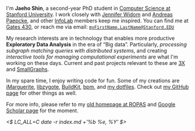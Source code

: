 <div id="photo"><img alt=""
    thumb-src="http://infolab.stanford.edu/db_pages/img/shin_s.jpg"
    large-src="jaeho.infolab-2013.900x1200.jpg"
    src="jaeho.infolab-2013.180x240.jpg"
    ></div>

I'm **Jaeho Shin**, a second-year PhD student in [Computer Science at Stanford University][Stanford CS].
I work closely with [Jennifer Widom][] and [Andreas Paepcke][], and other [InfoLab][] members keep me inspired.
You can find me at [Gates 430][], or reach me via email: <small><tt><myFirstName.LastName@Stanford.EDU></tt></small>

My research interests are in technology that enables more productive **Exploratory Data Analysis** in the era of “Big data”.
Particularly, *processing subgraph matching queries with distributed systems*, and
creating *interactive tools for managing computational experiments*
are what I'm working on these days.
Current and past projects relevant to these are
[3X][] and [SmallGraphs][].

In my spare time, I enjoy writing code for fun.  Some of my creations are
[iMarguerite][],
[libzygote][],
[BuildKit][],
[bpm][],
and [my dotfiles][dotfiles].
Check out [my GitHub page][my github] for other things as well.

For more info, please refer to my [old homepage at ROPAS][ropas page] and
[Google Scholar page][] for the moment.

<address><time datetime="<$ date -r index.md +'%FT%T%:z'
    $>"><$ LC_ALL=C date -r index.md +'%b %e, %Y' $></time></address>

[Stanford CS]: http://cs.stanford.edu/
[InfoLab]: http://infolab.stanford.edu/
[Gates 430]: http://campus-map.stanford.edu/?id=07-450

[Jennifer Widom]: http://infolab.stanford.edu/~widom/
[Andreas Paepcke]: http://infolab.stanford.edu/~paepcke/

[3X]: http://netj.github.io/3x/
[SmallGraphs]: https://github.com/netj/SmallGraphs/#readme

[iMarguerite]: http://mybus.stanford.edu/
[libzygote]: https://github.com/netj/libzygote#readme
[BuildKit]: https://github.com/netj/buildkit#readme
[bpm]: https://github.com/netj/bpm#readme
[dotfiles]: https://github.com/netj/dotfiles#readme
[my github]: https://github.com/netj

[ROPAS page]: http://ropas.snu.ac.kr/~netj/
[Google Scholar page]: http://scholar.google.com/citations?user=d8SSQS4AAAAJ
